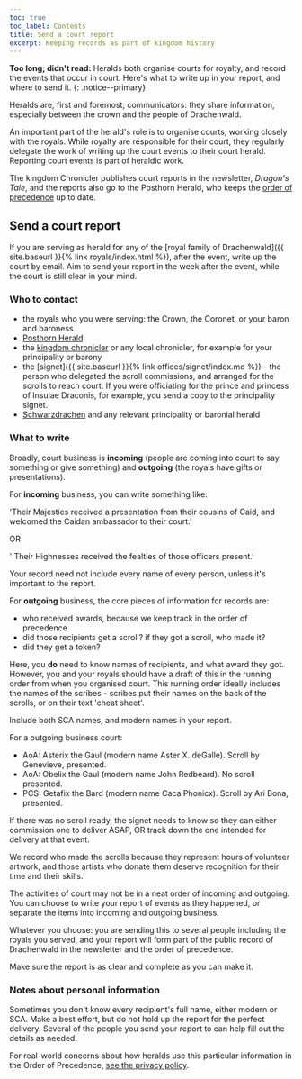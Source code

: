 ```yaml
---
toc: true
toc_label: Contents
title: Send a court report
excerpt: Keeping records as part of kingdom history
---
```


__Too long; didn't read:__  Heralds both organise courts for royalty, and record the events that occur in court. Here's what to write up in your report, and where to send it.
{: .notice--primary}

Heralds are, first and foremost, communicators: they share information, especially between the crown and the people of Drachenwald.  

An important part of the herald's role is to organise courts, working closely with the royals. While royalty are responsible for their court, they regularly delegate the work of writing up the court events to their court herald. Reporting court events is part of heraldic work.  

The kingdom Chronicler publishes court reports in the newsletter, *Dragon's Tale*, and the reports also go to the Posthorn Herald, who keeps the [order of precedence](http://op.drachenwald.sca.org) up to date.  

## Send a court report

If you are serving as herald for any of the [royal family of Drachenwald]({{ site.baseurl }}{% link royals/index.html %}), after the event, write up the court by email.  Aim to send your report in the week after the event, while the court is still clear in your mind. 

### Who to contact

* the royals who you were serving: the Crown, the Coronet, or your baron and baroness  
* [Posthorn Herald](mailto:posthorn@drachenwald.sca.org)  
* the [kingdom chronicler](mailto:chronicler@drachenwald.sca.org) or any local chronicler, for example for your principality or barony  
* the [signet]({{ site.baseurl }}{% link offices/signet/index.md %}) - the person who delegated the scroll commissions, and arranged for the scrolls to reach court. If you were officiating for the prince and princess of Insulae Draconis, for example, you send a copy to the principality signet.
* [Schwarzdrachen](mailto:herald@drachenwald.sca.org) and any relevant principality or baronial herald

### What to write

Broadly, court business is **incoming** (people are coming into court to say something or give something) and **outgoing** (the royals have gifts or presentations).  

For **incoming** business, you can write something like:  

'Their Majesties received a presentation from their cousins of Caid, and welcomed the Caidan ambassador to their court.'  

OR

' Their Highnesses received the fealties of those officers present.'  

Your record need not include every name of every person, unless it's important to the report.

For **outgoing** business, the core pieces of information for records are:
* who received awards, because we keep track in the order of precedence
* did those recipients get a scroll? if they got a scroll, who made it? 
* did they get a token?

Here, you **do** need to know names of recipients, and what award they got. However, you and your royals should have a draft of this in the running order from when you organised court. This running order ideally includes the names of the scribes - scribes put their names on the back of the scrolls, or on their text 'cheat sheet'.

Include both SCA names, and modern names in your report.  

For a outgoing business court:  

* AoA: Asterix the Gaul (modern name Aster X. deGalle). Scroll by Genevieve, presented.
* AoA: Obelix the Gaul (modern name John Redbeard). No scroll presented.
* PCS: Getafix the Bard (modern name Caca Phonicx). Scroll by Ari Bona, presented.

If there was no scroll ready, the signet needs to know so they can either commission one to deliver ASAP, OR track down the one intended for delivery at that event.  

We record who made the scrolls because they represent hours of volunteer artwork, and those artists who donate them deserve recognition for their time and their skills. 

The activities of court may not be in a neat order of incoming and outgoing. You can choose to write your report of events as they happened, or separate the items into incoming and outgoing business. 

Whatever you choose: you are sending this to several people including the royals you served, and your report will form part of the public record of Drachenwald in the newsletter and the order of precedence. 

Make sure the report is as clear and complete as you can make it. 

### Notes about personal information

Sometimes you don't know every recipient's full name, either modern or SCA. Make a best effort, but do not hold up the report for the perfect delivery. Several of the people you send your report to can help fill out the details as needed.

For real-world concerns about how heralds use this particular information in the Order of Precedence, [see the privacy policy](http://op.drachenwald.sca.org/privacy).
